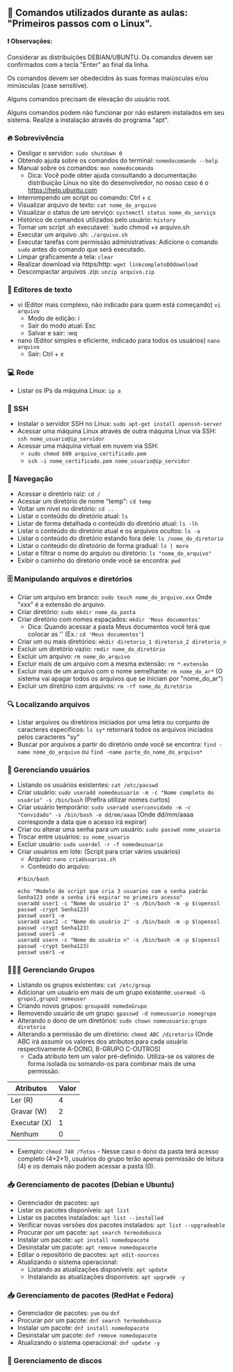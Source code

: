 ## 🐧 Comandos utilizados durante as aulas: "Primeiros passos com o Linux".


**❗ Observações:**

Considerar as distribuições DEBIAN/UBUNTU.
Os comandos devem ser confirmados com a tecla "Enter" ao final da linha.</p>
Os comandos devem ser obedecidos às suas formas maiúsculas e/ou minúsculas (case sensitive).</p>
Alguns comandos precisam de elevação do usuário root.</p>
Alguns comandos podem não funcionar por não estarem instalados em seu sistema. Realize a instalação através do programa "apt".


### 🔥 Sobrevivência
* Desligar o servidor: `sudo shutdown 0`
* Obtendo ajuda sobre os comandos do terminal: `nomedocomando --help`
* Manual sobre os comandos: `man nomedocomando`
  * Dica: Você pode obter ajuda consultando a documentação distribuição Linux no site do desenvolvedor, no nosso caso é o https://help.ubuntu.com
* Interrompendo um script ou comando: Ctrl + c
* Visualizar arquivo de texto: `cat nome_do_arquivo`
* Visualizar o status de um serviço: `systemctl status nome_do_serviço`
* Histórico de comandos utilizados pelo usuário: `history`
* Tornar um script .sh executavel: `sudo chmod +x arquivo.sh
* Executar um arquivo .sh: `./arquivo.sh`
* Executar tarefas com permissão administrativas: Adicione o comando `sudo` antes do comando que será executado.
* Limpar graficamente a tela: `clear`
* Realizar download via https/http: `wget linkcompletoDOdownload`
* Descompactar arquivos .zip: `unzip arquivo.zip`

### 📰 Editores de texto
* vi (Editor mais complexo, não indicado para quem está começando) `vi arquivo`
  * Modo de edição: i
  * Sair do modo atual: Esc
  * Salvar e sair: :wq
* nano (Editor simples e eficiente, indicado para todos os usuários) `nano arquivo`
  * Sair: Ctrl + x  


### 💻 Rede
* Listar os IPs da máquina Linux: `ip a`


### 🔑 SSH
* Instalar o servidor SSH no Linux: `sudo apt-get install openssh-server`
* Acessar uma máquina Linux através de outra máquina Linux via SSH: `ssh nome_usuario@ip_servidor`
* Acessar uma máquina virtual em nuvem via SSH:
  * `sudo chmod 600 arquivo_certificado.pem`
  * `ssh -i nome_certificado.pem nome_usuario@ip_servidor`


### 🧭 Navegação
* Acessar o diretório raiz: `cd /`
* Acessar um diretório de nome "temp": `cd temp`
* Voltar um nível no diretório: `cd ..`
* Listar o conteúdo do diretório atual: `ls`
* Listar de forma detalhada o conteúdo do diretório atual: `ls -lh`
* Listar o conteúdo do diretório atual e os arquivos ocultos: `ls -a`
* Listar o conteúdo do diretório estando fora dele: `ls /nome_do_diretorio`
* Listar o conteúdo do diretoório de forma gradual: `ls | more`
* Listar e filtrar o nome do arquivo ou diretório: `ls "nome_do_arquivo"`
* Exibir o caminho do diretório onde você se encontra: `pwd`



### 🗄️ Manipulando arquivos e diretórios
* Criar um arquivo em branco: `sudo touch nome_do_arquivo.xxx` Onde "xxx" é a extensão do arquivo.
* Criar diretório: `sudo mkdir nome_da_pasta`
* Criar diretório com nomes espaçados: `mkdir 'Meus documentos'`
  * Dica: Quando acessar a pasta Meus documentos você terá que colocar as '' (Ex.: `cd 'Meus documentos'`)
* Criar um ou mais diretórios: `mkdir diretorio_1 diretorio_2 diretorio_n`
* Excluir um diretório vazio: `rmdir nome_do_diretório`
* Excluir um arquivo: `rm nome_do_arquivo`
* Excluir mais de um arquivo com a mesma extensão: `rm *.extensão`
* Excluir mais de um arquivo com o nome semelhante: `rm nome_do_ar*` (O sistema vai apagar todos os arquivos que se iniciam por "nome_do_ar")
* Excluir um diretório com arquivos: `rm -rf nome_do_diretório`


### 🔍 Localizando arquivos
* Listar arquivos ou diretórios iniciados por uma letra ou conjunto de caracteres específicos: `ls sy*` retornará todos os arquivos iniciados pelos caracteres "sy"
* Buscar por arquivos a partir do diretório onde você se encontra: `find -name nome_do_arquivo` ou `find -name parte_do_nome_do_arquivo*`


### 👱 Gerenciando usuários
* Listando os usuários existentes: `cat /etc/passwd`
* Criar usuário: `sudo useradd nomedeusuario -m -c "Nome completo do usuário" -s /bin/bash` (Prefira utilizar nomes curtos)
* Criar usuário temporário: `sudo useradd userconvidado -m -c "Convidado" -s /bin/bash -e dd/mm/aaaa` (Onde dd/mm/aaaa corresponde a data que o acesso irá expirar)
* Criar ou alterar uma senha para um usuário: `sudo passwd nome_usuario`
* Trocar entre usuários: `su nome_usuario`
* Excluir usuário: `sudo userdel -r -f nomedeusuario`
* Criar usuários em lote: (Script para criar vários usuários)
  * Arquivo: `nano criaUsuarios.sh`
  * Conteúdo do arquivo:
  ```
  #!bin/bash
  
  echo "Modelo de script que cria 3 usuarios com a senha padrão Senha123 onde a senha irá expirar no primeiro acesso"
  useradd user1 -c "Nome do usuário 1" -s /bin/bash -m -p $(openssl passwd -crypt Senha123)
  passwd user1 -e
  useradd user2 -c "Nome do usuário 2" -s /bin/bash -m -p $(openssl passwd -crypt Senha123)
  passwd user1 -e
  useradd usern -c "Nome do usuário n" -s /bin/bash -m -p $(openssl passwd -crypt Senha123)
  passwd user1 -e
  ```


### 🧑‍🤝‍🧑 Gerenciando Grupos
* Listando os grupos existentes: `cat /etc/group`
* Adicionar um usuário em mais de um grupo existente: `usermod -G grupo1,grupo2 nomeuser`
* Criando novos grupos: `groupadd nomedoGrupo`
* Removendo usuário de um grupo: `gpasswd -d nomeusuario nomegrupo`
* Alterando o dono de um diretórios: `sudo chown nomeusuario:grupo diretorio`
* Alterando a permissão de um diretório: `chmod ABC /diretorio` (Onde ABC irá assumir os valores dos atributos para cada usuário respectivamente A-DONO, B-GRUPO C-OUTROS)
  * Cada atributo tem um valor pré-definido. Utiliza-se os valores de forma isolada ou somando-os para combinar mais de uma permissão.
 
 Atributos   | Valor
------------ | -----
Ler (R)      |  4
Gravar (W)   |  2
Executar (X) |  1
Nenhum       |  0

  * Exemplo: `chmod 740 /fotos` - Nesse caso o dono da pasta terá acesso completo (4+2+1), usuários do grupo terão apenas permissão de leitura (4) e os demais não podem acessar a pasta (0).


### 📥 Gerenciamento de pacotes (Debian e Ubuntu)
* Gerenciador de pacotes: `apt`
* Listar os pacotes disponíveis: `apt list` 
* Listar os pacotes instalados: `apt list --installed`
* Verificar novas versões dos pacotes instalados: `apt list --upgradeable`
* Procurar por um pacote: `apt search termodebusca`
* Instalar um pacote: `apt install nomedopacote`
* Desinstalar um pacote: `apt remove nomedopacote`
* Editar o repositório de pacotes: `apt edit-sources`
* Atualizando o sistema operacional:
  * Listando as atualizações disponíveis: `apt update`
  * Instalando as atualizações disponíveis: `apt upgrade -y`


### 📥 Gerenciamento de pacotes (RedHat e Fedora)
* Gerenciador de pacotes: `yum` ou `dnf`
* Procurar por um pacote: `dnf search termodebusca`
* Instalar um pacote: `dnf install nomedopacote`
* Desinstalar um pacote: `dnf remove nomedopacote`
* Atualizando o sistema operacional: `dnf update -y`


### 💾 Gerenciamento de discos
